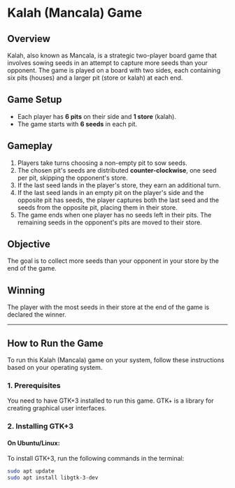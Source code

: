 # Kalah (Mancala) Game

## Overview
Kalah, also known as Mancala, is a strategic two-player board game that involves sowing seeds in an attempt to capture more seeds than your opponent. The game is played on a board with two sides, each containing six pits (houses) and a larger pit (store or kalah) at each end.

## Game Setup
- Each player has **6 pits** on their side and **1 store** (kalah).
- The game starts with **6 seeds** in each pit.

## Gameplay
1. Players take turns choosing a non-empty pit to sow seeds.
2. The chosen pit's seeds are distributed **counter-clockwise**, one seed per pit, skipping the opponent's store.
3. If the last seed lands in the player's store, they earn an additional turn.
4. If the last seed lands in an empty pit on the player's side and the opposite pit has seeds, the player captures both the last seed and the seeds from the opposite pit, placing them in their store.
5. The game ends when one player has no seeds left in their pits. The remaining seeds in the opponent's pits are moved to their store.

## Objective
The goal is to collect more seeds than your opponent in your store by the end of the game.

## Winning
The player with the most seeds in their store at the end of the game is declared the winner.

---

## How to Run the Game

To run this Kalah (Mancala) game on your system, follow these instructions based on your operating system.

### 1. **Prerequisites**

You need to have GTK+3 installed to run this game. GTK+ is a library for creating graphical user interfaces.

### 2. **Installing GTK+3**

#### **On Ubuntu/Linux:**
To install GTK+3, run the following commands in the terminal:

```bash
sudo apt update
sudo apt install libgtk-3-dev

